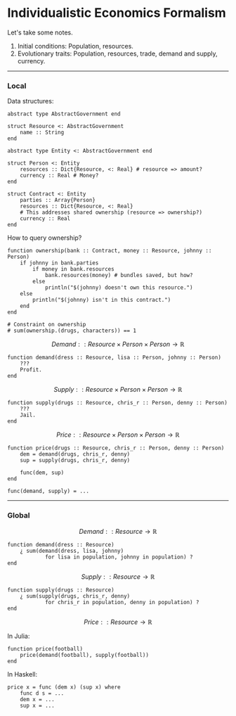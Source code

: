 # Individualistic Economics Formalism

Let's take some notes.

1. Initial conditions: Population, resources.
2. Evolutionary traits: Population, resources, trade, demand and supply, currency.

---

### **Local**

Data structures:
```julia=
abstract type AbstractGovernment end

struct Resource <: AbstractGovernment
    name :: String 
end

abstract type Entity <: AbstractGovernment end

struct Person <: Entity
    resources :: Dict{Resource, <: Real} # resource => amount?
    currency :: Real # Money?
end

struct Contract <: Entity
    parties :: Array{Person}
    resources :: Dict{Resource, <: Real} 
    # This addresses shared ownership (resource => ownership?)
    currency :: Real
end
```

How to query ownership?

```julia=
function ownership(bank :: Contract, money :: Resource, johnny :: Person)
    if johnny in bank.parties 
        if money in bank.resources
            bank.resources(money) # bundles saved, but how?
        else
            println("$(johnny) doesn't own this resource.")
    else
        println("$(johnny) isn't in this contract.")
    end
end

# Constraint on ownership
# sum(ownership.(drugs, characters)) == 1
```

$$Demand :: Resource \times Person \times Person \to \mathbb R$$

```julia=
function demand(dress :: Resource, lisa :: Person, johnny :: Person)
    ???
    Profit.
end
```

$$Supply :: Resource \times Person \times Person \to \mathbb R$$

```julia=
function supply(drugs :: Resource, chris_r :: Person, denny :: Person)
    ???
    Jail.
end
```

$$Price :: Resource \times Person \times Person \to \mathbb R$$

```julia=
function price(drugs :: Resource, chris_r :: Person, denny :: Person)
    dem = demand(drugs, chris_r, denny)
    sup = supply(drugs, chris_r, denny)
    
    func(dem, sup)
end

func(demand, supply) = ...
```


---

### **Global**

$$Demand :: Resource \to \mathbb R$$

```julia=
function demand(dress :: Resource)
    ¿ sum(demand(dress, lisa, johnny)
            for lisa in population, johnny in population) ?
end
```

$$Supply :: Resource \to \mathbb R$$

```julia=
function supply(drugs :: Resource)
    ¿ sum(supply(drugs, chris_r, denny)
            for chris_r in population, denny in population) ?
end
```

$$Price :: Resource \to \mathbb R$$

In Julia:
```julia=
function price(football) 
    price(demand(football), supply(football))
end
```

In Haskell:
```haskell=
price x = func (dem x) (sup x) where
    func d s = ...
    dem x = ...
    sup x = ...
```
